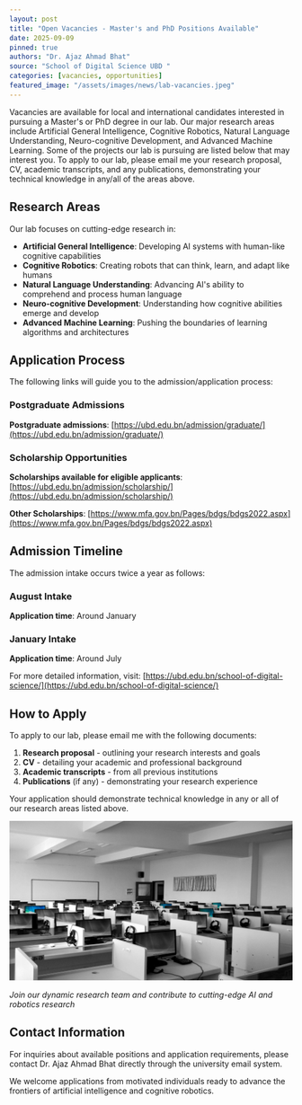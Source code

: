 ```yaml
---
layout: post
title: "Open Vacancies - Master's and PhD Positions Available"
date: 2025-09-09
pinned: true
authors: "Dr. Ajaz Ahmad Bhat"
source: "School of Digital Science UBD "
categories: [vacancies, opportunities]
featured_image: "/assets/images/news/lab-vacancies.jpeg"
---
```


Vacancies are available for local and international candidates interested in pursuing a Master's or PhD degree in our lab. Our major research areas include Artificial General Intelligence, Cognitive Robotics, Natural Language Understanding, Neuro-cognitive Development, and Advanced Machine Learning. Some of the projects our lab is pursuing are listed below that may interest you. To apply to our lab, please email me your research proposal, CV, academic transcripts, and any publications, demonstrating your technical knowledge in any/all of the areas above.

## Research Areas

Our lab focuses on cutting-edge research in:

- **Artificial General Intelligence**: Developing AI systems with human-like cognitive capabilities
- **Cognitive Robotics**: Creating robots that can think, learn, and adapt like humans
- **Natural Language Understanding**: Advancing AI's ability to comprehend and process human language
- **Neuro-cognitive Development**: Understanding how cognitive abilities emerge and develop
- **Advanced Machine Learning**: Pushing the boundaries of learning algorithms and architectures

## Application Process

The following links will guide you to the admission/application process:

### Postgraduate Admissions
**Postgraduate admissions**: [https://ubd.edu.bn/admission/graduate/](https://ubd.edu.bn/admission/graduate/)

### Scholarship Opportunities
**Scholarships available for eligible applicants**: [https://ubd.edu.bn/admission/scholarship/](https://ubd.edu.bn/admission/scholarship/)

**Other Scholarships**: [https://www.mfa.gov.bn/Pages/bdgs/bdgs2022.aspx](https://www.mfa.gov.bn/Pages/bdgs/bdgs2022.aspx)

## Admission Timeline

The admission intake occurs twice a year as follows:

### August Intake
**Application time**: Around January

### January Intake  
**Application time**: Around July

For more detailed information, visit: [https://ubd.edu.bn/school-of-digital-science/](https://ubd.edu.bn/school-of-digital-science/)

## How to Apply

To apply to our lab, please email me with the following documents:

1. **Research proposal** - outlining your research interests and goals
2. **CV** - detailing your academic and professional background
3. **Academic transcripts** - from all previous institutions
4. **Publications** (if any) - demonstrating your research experience

Your application should demonstrate technical knowledge in any or all of our research areas listed above.

![Research Lab](/assets/images/news/lab-vacancies.jpeg)

*Join our dynamic research team and contribute to cutting-edge AI and robotics research*

## Contact Information

For inquiries about available positions and application requirements, please contact Dr. Ajaz Ahmad Bhat directly through the university email system.

We welcome applications from motivated individuals ready to advance the frontiers of artificial intelligence and cognitive robotics.